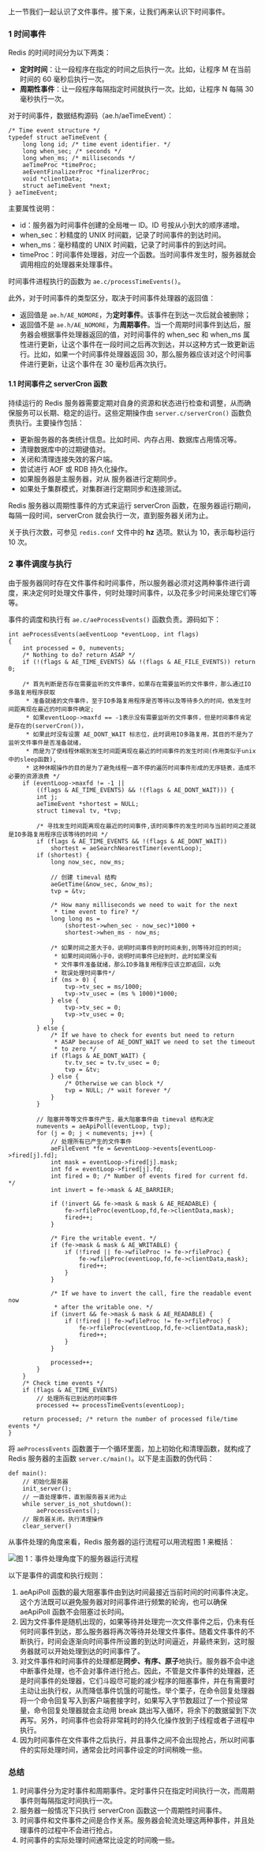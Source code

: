 上一节我们一起认识了文件事件。接下来，让我们再来认识下时间事件。

### 1 时间事件
Redis 的时间时间分为以下两类：
- **定时时间**：让一段程序在指定的时间之后执行一次。比如，让程序 M 在当前时间的 60 毫秒后执行一次。
- **周期性事件**：让一段程序每隔指定时间就执行一次。比如，让程序 N 每隔 30 毫秒执行一次。

对于时间事件，数据结构源码（ae.h/aeTimeEvent）：
```
/* Time event structure */
typedef struct aeTimeEvent {
    long long id; /* time event identifier. */
    long when_sec; /* seconds */
    long when_ms; /* milliseconds */
    aeTimeProc *timeProc;
    aeEventFinalizerProc *finalizerProc;
    void *clientData;
    struct aeTimeEvent *next;
} aeTimeEvent;
```

主要属性说明：
- id：服务器为时间事件创建的全局唯一 ID。ID 号按从小到大的顺序递增。
- when_sec：秒精度的 UNIX 时间戳，记录了时间事件的到达时间。
- when_ms：毫秒精度的 UNIX 时间戳，记录了时间事件的到达时间。
- timeProc：时间事件处理器，对应一个函数。当时间事件发生时，服务器就会调用相应的处理器来处理事件。

时间事件进程执行的函数为 ```ae.c/processTimeEvents()```。

此外，对于时间事件的类型区分，取决于时间事件处理器的返回值：
- 返回值是 ``ae.h/AE_NOMORE``，为**定时事件**。该事件在到达一次后就会被删除；
- 返回值不是 ``ae.h/AE_NOMORE``，为**周期事件**。当一个周期时间事件到达后，服务器会根据事件处理器返回的值，对时间事件的 when_sec 和 when_ms 属性进行更新，让这个事件在一段时间之后再次到达，并以这种方式一致更新运行。比如，如果一个时间事件处理器返回 30，那么服务器应该对这个时间事件进行更新，让这个事件在 30 毫秒后再次执行。

#### 1.1 时间事件之 serverCron 函数
持续运行的 Redis 服务器需要定期对自身的资源和状态进行检查和调整，从而确保服务可以长期、稳定的运行。这些定期操作由 ```server.c/serverCron()``` 函数负责执行。主要操作包括：
- 更新服务器的各类统计信息。比如时间、内存占用、数据库占用情况等。
- 清理数据库中的过期键值对。
- 关闭和清理连接失效的客户端。
- 尝试进行 AOF 或 RDB 持久化操作。
- 如果服务器是主服务器，对从 服务器进行定期同步。
- 如果处于集群模式，对集群进行定期同步和连接测试。

Redis 服务器以周期性事件的方式来运行 serverCron 函数，在服务器运行期间，每隔一段时间，serverCron 就会执行一次，直到服务器关闭为止。

关于执行次数，可参见 ```redis.conf``` 文件中的 **hz** 选项。默认为 10，表示每秒运行 10 次。

### 2 事件调度与执行
由于服务器同时存在文件事件和时间事件，所以服务器必须对这两种事件进行调度，来决定何时处理文件事件，何时处理时间事件，以及花多少时间来处理它们等等。

事件的调度和执行有 ```ae.c/aeProcessEvents()``` 函数负责。源码如下：
```
int aeProcessEvents(aeEventLoop *eventLoop, int flags)
{
    int processed = 0, numevents;
    /* Nothing to do? return ASAP */
    if (!(flags & AE_TIME_EVENTS) && !(flags & AE_FILE_EVENTS)) return 0;

    /* 首先判断是否存在需要监听的文件事件，如果存在需要监听的文件事件，那么通过IO多路复用程序获取
     * 准备就绪的文件事件，至于IO多路复用程序是否等待以及等待多久的时间，依发生时间距离现在最近的时间事件确定;
     * 如果eventLoop->maxfd == -1表示没有需要监听的文件事件，但是时间事件肯定是存在的(serverCron())，
     * 如果此时没有设置 AE_DONT_WAIT 标志位，此时调用IO多路复用，其目的不是为了监听文件事件是否准备就绪，
     * 而是为了使线程休眠到发生时间距离现在最近的时间事件的发生时间(作用类似于unix中的sleep函数),
     * 这种休眠操作的目的是为了避免线程一直不停的遍历时间事件形成的无序链表，造成不必要的资源浪费 */
    if (eventLoop->maxfd != -1 ||
        ((flags & AE_TIME_EVENTS) && !(flags & AE_DONT_WAIT))) {
        int j;
        aeTimeEvent *shortest = NULL;
        struct timeval tv, *tvp;

        /* 寻找发生时间距离现在最近的时间事件,该时间事件的发生时间与当前时间之差就是IO多路复用程序应该等待的时间 */
        if (flags & AE_TIME_EVENTS && !(flags & AE_DONT_WAIT))
            shortest = aeSearchNearestTimer(eventLoop);
        if (shortest) {
            long now_sec, now_ms;

            // 创建 timeval 结构
            aeGetTime(&now_sec, &now_ms);
            tvp = &tv;

            /* How many milliseconds we need to wait for the next
             * time event to fire? */
            long long ms =
                (shortest->when_sec - now_sec)*1000 +
                shortest->when_ms - now_ms;

            /* 如果时间之差大于0，说明时间事件到时时间未到,则等待对应的时间;
             * 如果时间间隔小于0，说明时间事件已经到时，此时如果没有
             * 文件事件准备就绪，那么IO多路复用程序应该立即返回，以免
             * 耽误处理时间事件*/
            if (ms > 0) {
                tvp->tv_sec = ms/1000;
                tvp->tv_usec = (ms % 1000)*1000;
            } else {
                tvp->tv_sec = 0;
                tvp->tv_usec = 0;
            }
        } else {
            /* If we have to check for events but need to return
             * ASAP because of AE_DONT_WAIT we need to set the timeout
             * to zero */
            if (flags & AE_DONT_WAIT) {
                tv.tv_sec = tv.tv_usec = 0;
                tvp = &tv;
            } else {
                /* Otherwise we can block */
                tvp = NULL; /* wait forever */
            }
        }

        // 阻塞并等等文件事件产生，最大阻塞事件由 timeval 结构决定
        numevents = aeApiPoll(eventLoop, tvp);
        for (j = 0; j < numevents; j++) {
            // 处理所有已产生的文件事件
            aeFileEvent *fe = &eventLoop->events[eventLoop->fired[j].fd];
            int mask = eventLoop->fired[j].mask;
            int fd = eventLoop->fired[j].fd;
            int fired = 0; /* Number of events fired for current fd. */
            int invert = fe->mask & AE_BARRIER;

            if (!invert && fe->mask & mask & AE_READABLE) {
                fe->rfileProc(eventLoop,fd,fe->clientData,mask);
                fired++;
            }

            /* Fire the writable event. */
            if (fe->mask & mask & AE_WRITABLE) {
                if (!fired || fe->wfileProc != fe->rfileProc) {
                    fe->wfileProc(eventLoop,fd,fe->clientData,mask);
                    fired++;
                }
            }

            /* If we have to invert the call, fire the readable event now
             * after the writable one. */
            if (invert && fe->mask & mask & AE_READABLE) {
                if (!fired || fe->wfileProc != fe->rfileProc) {
                    fe->rfileProc(eventLoop,fd,fe->clientData,mask);
                    fired++;
                }
            }

            processed++;
        }
    }
    /* Check time events */
    if (flags & AE_TIME_EVENTS)
        // 处理所有已到达的时间事件
        processed += processTimeEvents(eventLoop);

    return processed; /* return the number of processed file/time events */
}
```

将 ```aeProcessEvents``` 函数置于一个循环里面，加上初始化和清理函数，就构成了 Redis 服务器的主函数 ```server.c/main()```。以下是主函数的伪代码：
```
def main():
    // 初始化服务器
    init_server();
    // 一直处理事件，直到服务器关闭为止
    while server_is_not_shutdown():
        aeProcessEvents();
    // 服务器关闭，执行清理操作
    clear_server()
```

从事件处理的角度来看，Redis 服务器的运行流程可以用流程图 1 来概括：

![图 1：事件处理角度下的服务器运行流程](https://raw.githubusercontent.com/zibinli/blog/master/Redis/_v_images/20190706151711050_31836.png)

以下是事件的调度和执行规则：
1. aeApiPoll 函数的最大阻塞事件由到达时间最接近当前时间的时间事件决定。这个方法既可以避免服务器对时间事件进行频繁的轮询，也可以确保 aeApiPoll 函数不会阻塞过长时间。
2. 因为文件事件是随机出现的，如果等待并处理完一次文件事件之后，仍未有任何时间事件到达，那么服务器将再次等待并处理文件事件。随着文件事件的不断执行，时间会逐渐向时间事件所设置的到达时间逼近，并最终来到，这时服务器就可以开始处理到达的时间事件了。
3. 对文件事件和时间事件的处理都是**同步、有序、原子**地执行。服务器不会中途中断事件处理，也不会对事件进行抢占。因此，不管是文件事件的处理器，还是时间事件的处理器，它们斗殴尽可能的减少程序的阻塞事件，并在有需要时主动让出执行权，从而降低事件饥饿的可能性。举个栗子，在命令回复处理器将一个命令回复写入到客户端套接字时，如果写入字节数超过了一个预设常量，命令回复处理器就会主动用 break 跳出写入循环，将余下的数据留到下次再写。另外，时间事件也会将非常耗时的持久化操作放到子线程或者子进程中执行。
4. 因为时间事件在文件事件之后执行，并且事件之间不会出现抢占，所以时间事件的实际处理时间，通常会比时间事件设定的时间稍晚一些。

### 总结
1. 时间事件分为定时事件和周期事件。定时事件只在指定时间执行一次，而周期事件则每隔指定时间执行一次。
2. 服务器一般情况下只执行 serverCron 函数这一个周期性时间事件。
3. 时间事件和文件事件之间是合作关系。服务器会轮流处理这两种事件，并且处理事件的过程中不会进行抢占。
4. 时间事件的实际处理时间通常比设定的时间晚一些。